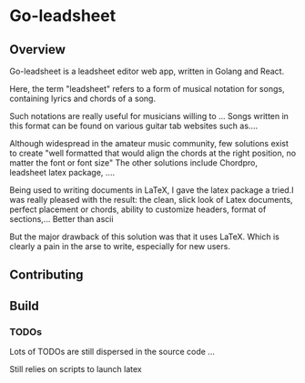 # Go-leadsheet

## Overview
Go-leadsheet is a leadsheet editor web app, written in Golang and React.

Here, the term "leadsheet" refers to a form of musical notation for songs, containing lyrics and chords of a song. 


Such notations are really useful for musicians willing to ...
Songs written in this format can be found on various guitar tab websites such as....


Although widespread in the amateur music community, few solutions exist to create "well formatted that would align the chords at the right position, no matter the font or font size"
The other solutions include Chordpro, leadsheet latex package, ....

Being used to writing documents in LaTeX, I gave the latex package a tried.I was really pleased with the result: the clean, slick look of Latex documents, perfect placement or chords, ability to customize headers, format of sections,... Better than ascii

But the major drawback of this solution was that it uses LaTeX. Which is clearly a pain in the arse to write, especially for new users.

## Contributing

## Build


### TODOs
Lots of TODOs are still dispersed in the source code
...

Still relies on scripts to launch latex

